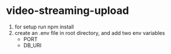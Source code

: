 # video-streaming-upload

1. for setup run npm install
2. create an .env file in root directory, and add two env variables
    * PORT
    * DB_URI